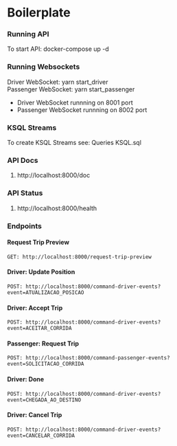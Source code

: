 # Boilerplate

  ### Running API
  To start API: docker-compose up -d
  
  ### Running Websockets
  Driver WebSocket: yarn start_driver  
  Passenger WebSocket: yarn start_passenger
  
  - Driver WebSocket runnning on 8001 port
  - Passenger WebSocket runnning on 8002 port

  ### KSQL Streams
  To create KSQL Streams see: Queries KSQL.sql 
   
  ### API Docs
  1. http://localhost:8000/doc

  ### API Status
  1. http://localhost:8000/health  

  ### Endpoints
  
  #### Request Trip Preview
    GET: http://localhost:8000/request-trip-preview
    
  #### Driver: Update Position
    POST: http://localhost:8000/command-driver-events?event=ATUALIZACAO_POSICAO
    
  #### Driver: Accept Trip
    POST: http://localhost:8000/command-driver-events?event=ACEITAR_CORRIDA
    
  #### Passenger: Request Trip
    POST: http://localhost:8000/command-passenger-events?event=SOLICITACAO_CORRIDA
    
  #### Driver: Done
    POST: http://localhost:8000/command-driver-events?event=CHEGADA_AO_DESTINO
    
  #### Driver: Cancel Trip
    POST: http://localhost:8000/command-driver-events?event=CANCELAR_CORRIDA
    
  
    
  
  
